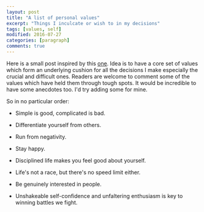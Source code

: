 ```yaml
---
layout: post
title: "A list of personal values"
excerpt: "Things I inculcate or wish to in my decisions"
tags: [values, self]
modified: 2016-07-27
categories: [paragraph]
comments: true
---
```


Here is a small post inspired by this [one](http://www.kennethreitz.org/values/). Idea is to have a core set of values
which form an underlying cushion for all the decisions I make especially the 
crucial and difficult ones. Readers are welcome to comment some of the values which
have held them through tough spots. It would be incredible to have some anecdotes too. 
I'd try adding some for mine. 

So in no particular order: 


* Simple is good, complicated is bad.

* Differentiate yourself from others.

* Run from negativity.

* Stay happy.

* Disciplined life makes you feel good about yourself.

* Life's not a race, but there's no speed limit either.

* Be genuinely interested in people.

* Unshakeable self-confidence and unfaltering enthusiasm is key to winning battles we fight. 